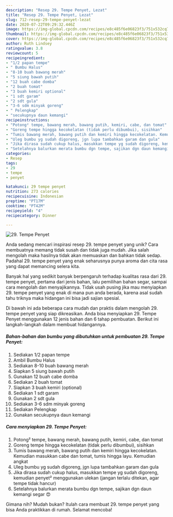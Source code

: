 ```yaml
---
description: "Resep 29. Tempe Penyet, Lezat"
title: "Resep 29. Tempe Penyet, Lezat"
slug: 712-resep-29-tempe-penyet-lezat
date: 2020-07-22T09:29:32.446Z
image: https://img-global.cpcdn.com/recipes/e8c485f6e06823f3/751x532cq70/29-tempe-penyet-foto-resep-utama.jpg
thumbnail: https://img-global.cpcdn.com/recipes/e8c485f6e06823f3/751x532cq70/29-tempe-penyet-foto-resep-utama.jpg
cover: https://img-global.cpcdn.com/recipes/e8c485f6e06823f3/751x532cq70/29-tempe-penyet-foto-resep-utama.jpg
author: Ruth Lindsey
ratingvalue: 3.8
reviewcount: 5
recipeingredient:
- "1/2 papan tempe"
- " Bumbu Halus"
- "8-10 buah bawang merah"
- "5 siung bawah putih"
- "12 buah cabe domba"
- "2 buah tomat"
- "3 buah kemiri optional"
- "1 sdt garam"
- "2 sdt gula"
- "3-6 sdm minyak goreng"
- " Pelengkap"
- "secukupnya daun kemangi"
recipeinstructions:
- "Potong² tempe, bawang merah, bawang putih, kemiri, cabe, dan tomat"
- "Goreng tempe hingga kecokelatan (tidak perlu dibumbui), sisihkan"
- "Tumis bawang merah, bawang putih dan kemiri hingga kecokelatan. Kemudian masukkan cabe dan tomat, tumis hingga layu. Kemudian angkat"
- "Uleg bumbu yg sudah digoreng, jgn lupa tambahkan garam dan gula"
- "Jika dirasa sudah cukup halus, masukkan tempe yg sudah digoreng, kemudian penyet² menggunakan ulekan (jangan terlalu ditekan, agar tempe tidak hancur)"
- "Setelahnya balurkan merata bumbu dgn tempe, sajikan dgn daun kemangi segar 😍"
categories:
- Resep
tags:
- 29
- tempe
- penyet

katakunci: 29 tempe penyet 
nutrition: 273 calories
recipecuisine: Indonesian
preptime: "PT17M"
cooktime: "PT42M"
recipeyield: "4"
recipecategory: Dinner

---
```



![29. Tempe Penyet](https://img-global.cpcdn.com/recipes/e8c485f6e06823f3/751x532cq70/29-tempe-penyet-foto-resep-utama.jpg)

Anda sedang mencari inspirasi resep 29. tempe penyet yang unik? Cara membuatnya memang tidak susah dan tidak juga mudah. Jika salah mengolah maka hasilnya tidak akan memuaskan dan bahkan tidak sedap. Padahal 29. tempe penyet yang enak seharusnya punya aroma dan cita rasa yang dapat memancing selera kita.

Banyak hal yang sedikit banyak berpengaruh terhadap kualitas rasa dari 29. tempe penyet, pertama dari jenis bahan, lalu pemilihan bahan segar, sampai cara mengolah dan menyajikannya. Tidak usah pusing jika mau menyiapkan 29. tempe penyet yang enak di mana pun anda berada, karena asal sudah tahu triknya maka hidangan ini bisa jadi sajian spesial.




Di bawah ini ada beberapa cara mudah dan praktis dalam mengolah 29. tempe penyet yang siap dikreasikan. Anda bisa menyiapkan 29. Tempe Penyet menggunakan 12 jenis bahan dan 6 tahap pembuatan. Berikut ini langkah-langkah dalam membuat hidangannya.

<!--inarticleads1-->

##### Bahan-bahan dan bumbu yang dibutuhkan untuk pembuatan 29. Tempe Penyet:

1. Sediakan 1/2 papan tempe
1. Ambil  Bumbu Halus
1. Sediakan 8-10 buah bawang merah
1. Siapkan 5 siung bawah putih
1. Gunakan 12 buah cabe domba
1. Sediakan 2 buah tomat
1. Siapkan 3 buah kemiri (optional)
1. Sediakan 1 sdt garam
1. Gunakan 2 sdt gula
1. Sediakan 3-6 sdm minyak goreng
1. Sediakan  Pelengkap
1. Gunakan secukupnya daun kemangi




<!--inarticleads2-->

##### Cara menyiapkan 29. Tempe Penyet:

1. Potong² tempe, bawang merah, bawang putih, kemiri, cabe, dan tomat
1. Goreng tempe hingga kecokelatan (tidak perlu dibumbui), sisihkan
1. Tumis bawang merah, bawang putih dan kemiri hingga kecokelatan. Kemudian masukkan cabe dan tomat, tumis hingga layu. Kemudian angkat
1. Uleg bumbu yg sudah digoreng, jgn lupa tambahkan garam dan gula
1. Jika dirasa sudah cukup halus, masukkan tempe yg sudah digoreng, kemudian penyet² menggunakan ulekan (jangan terlalu ditekan, agar tempe tidak hancur)
1. Setelahnya balurkan merata bumbu dgn tempe, sajikan dgn daun kemangi segar 😍




Gimana nih? Mudah bukan? Itulah cara membuat 29. tempe penyet yang bisa Anda praktikkan di rumah. Selamat mencoba!
